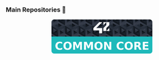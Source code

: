### Main Repositories 👋
<p align="center" dir="auto">
  <a href="https://github.com/Kelho0812/Common-Core">
    <img src="https://github.com/Kelho0812/Kelho0812/blob/main/Banners/Profile_Reps_Banners/Banner_CommonCore.svg" width="265" style="max-width: 100%;">
  </a>
<!--
**Kelho0812/Kelho0812** is a ✨ _special_ ✨ repository because its `README.md` (this file) appears on your GitHub profile.

Here are some ideas to get you started:

- 🔭 I’m currently working on ...
- 🌱 I’m currently learning ...
- 👯 I’m looking to collaborate on ...
- 🤔 I’m looking for help with ...
- 💬 Ask me about ...
- 📫 How to reach me: ...
- 😄 Pronouns: ...
- ⚡ Fun fact: ...
-->
